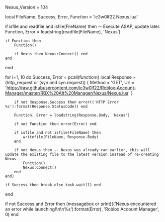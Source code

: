 Nexus_Version = 104

local FileName, Success, Error, Function = 'ic3w0lf22.Nexus.lua'

if isfile and readfile and isfile(FileName) then -- Execute ASAP, update later.
	Function, Error = loadstring(readfile(FileName), 'Nexus')

	if Function then
		Function()

		if Nexus then Nexus:Connect() end
	end
end

for i=1, 10 do
	Success, Error = pcall(function()
		local Response = (http_request or (syn and syn.request)) { Method = 'GET', Url = 'https://raw.githubusercontent.com/ic3w0lf22/Roblox-Account-Manager/master/RBX%20Alt%20Manager/Nexus/Nexus.lua' }

		if not Response.Success then error(('HTTP Error %s'):format(Response.StatusCode)) end

		Function, Error = loadstring(Response.Body, 'Nexus')

		if not Function then error(Error) end

		if isfile and not isfile(FileName) then
			writefile(FileName, Response.Body)
		end
		
		if not Nexus then -- Nexus was already ran earlier, this will update the existing file to the latest version instead of re-creating Nexus
			Function()
			Nexus:Connect()
		end
	end)
	
	if Success then break else task.wait(1) end
end

if not Success and Error then
	(messagebox or print)(('Nexus encountered an error while launching!\n\n%s'):format(Error), 'Roblox Account Manager', 0)
end
